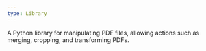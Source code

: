 ```yaml
---
type: Library
---
```


A Python library for manipulating PDF files, allowing actions such as merging, cropping, and transforming PDFs.